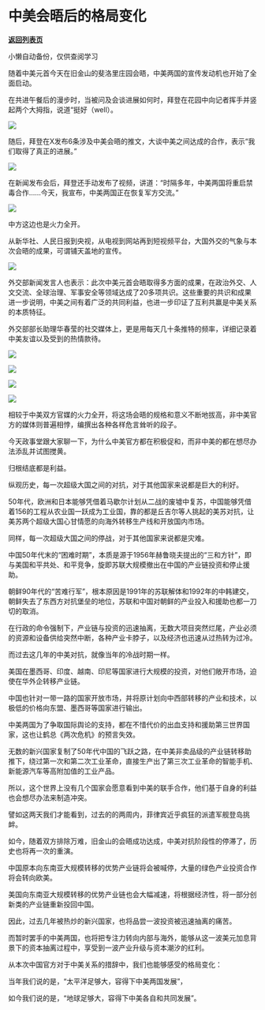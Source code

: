 # 中美会晤后的格局变化

[**返回列表页**](/gzh/政事堂2019)

小懒自动备份，仅供查阅学习

随着中美元首今天在旧金山的斐洛里庄园会晤，中美两国的宣传发动机也开始了全面启动。  

在共进午餐后的漫步时，当被问及会谈进展如何时，拜登在花园中向记者挥手并竖起两个大拇指，说道“挺好（well）。

![](https://mmbiz.qpic.cn/mmbiz_jpg/rxhS23yu8cMYG6FaVH6tvwDZGkYOROQ9PYwW3qjEvibfvSVaeEvKcSzAYerI1TjB0IvI13ZAa5H4KjchUhFe9DA/640?wx_fmt=other&from;=appmsg)

随后，拜登在X发布6条涉及中美会晤的推文，大谈中美之间达成的合作，表示“我们取得了真正的进展。”

![](https://mmbiz.qpic.cn/mmbiz_jpg/rxhS23yu8cMYG6FaVH6tvwDZGkYOROQ9an0kIqQVFic9XDlWDL3IFbdJoeFxjGBfE5rkbzbuCzpyI8RTibelQv3A/640?wx_fmt=other&from;=appmsg)

在新闻发布会后，拜登还手动发布了视频，讲道：“时隔多年，中美两国将重启禁毒合作……今天，我宣布，中美两国正在恢复军方交流。”

![](https://mmbiz.qpic.cn/mmbiz_jpg/rxhS23yu8cMYG6FaVH6tvwDZGkYOROQ9FiaOuzniaa6966R5aVibibGaSHvln2b6leadu8y8YcKuuLTbnevTnQ11kg/640?wx_fmt=other&from;=appmsg)

中方这边也是火力全开。

从新华社、人民日报到央视，从电视到网站再到短视频平台，大国外交的气象与本次会晤的成果，可谓铺天盖地的宣传。

![](https://mmbiz.qpic.cn/mmbiz_jpg/rxhS23yu8cMYG6FaVH6tvwDZGkYOROQ9fNsSH6vfPCynDiaics4J3ctK2oD2nkY0wy9wsZovV5uPGrfTka1Vvltw/640?wx_fmt=jpeg&from;=appmsg)

外交部新闻发言人也表示：此次中美元首会晤取得多方面的成果，在政治外交、人文交流、全球治理、军事安全等领域达成了20多项共识。这些重要的共识和成果进一步说明，中美之间有着广泛的共同利益，也进一步印证了互利共赢是中美关系的本质特征。

外交部部长助理华春莹的社交媒体上，更是用每天几十条推特的频率，详细记录着中美友谊以及受到的热情款待。  

![](https://mmbiz.qpic.cn/mmbiz_jpg/rxhS23yu8cMYG6FaVH6tvwDZGkYOROQ92dVXSOU75tEiaicfgKkMfAOPAGJYIVQ2BCQ0HyfGZgVicO6OtoIzT8FEw/640?wx_fmt=jpeg&from;=appmsg)

![](https://mmbiz.qpic.cn/mmbiz_jpg/rxhS23yu8cMYG6FaVH6tvwDZGkYOROQ9eqPM6D3UR59eKlqoRUNeltKMd5ZLSNGcPjmHBZqMurXSjukuiatF6XQ/640?wx_fmt=jpeg&from;=appmsg)

![](https://mmbiz.qpic.cn/mmbiz_jpg/rxhS23yu8cMYG6FaVH6tvwDZGkYOROQ9mSvKicBoxjGato2DVReqnBtZaiakmXE47iabZpG5xJRffxpwHpibHMeicCA/640?wx_fmt=jpeg&from;=appmsg)

![](https://mmbiz.qpic.cn/mmbiz_jpg/rxhS23yu8cMYG6FaVH6tvwDZGkYOROQ9LjXicYDCrc0pbZ8GOQTIeSsIWXpsrRaXqdEQlkrcrvagHA5Hfk2J9JQ/640?wx_fmt=jpeg&from;=appmsg)

相较于中美双方官媒的火力全开，将这场会晤的规格和意义不断地拔高，非中美官方的媒体则普遍相悖，编撰出各种各样危言耸听的段子。  

今天政事堂跟大家聊一下，为什么中美官方都在积极促和，而非中美的都在想尽办法添乱并试图搅黄。

归根结底都是利益。  

纵观历史，每一次超级大国之间的对抗，对于其他国家来说都是巨大的利好。  

50年代，欧洲和日本能够凭借着马歇尔计划从二战的废墟中复苏，中国能够凭借着156的工程从农业国一跃成为工业国，靠的都是丘吉尔等人挑起的美苏对抗，让美苏两个超级大国心甘情愿的向海外转移生产线和开放国内市场。

同样，每一次超级大国之间的停战，对于其他国家来说都是灾难。

中国50年代末的“困难时期”，本质是源于1956年赫鲁晓夫提出的“三和方针”，即与美国和平共处、和平竞争，旋即苏联大规模撤出在中国的产业链投资和停止援助。

朝鲜90年代的“苦难行军”，根本原因是1991年的苏联解体和1992年的中韩建交，朝鲜失去了东西方对抗堡垒的地位，苏联和中国对朝鲜的产业投入和援助也都一刀切的取消。

在行政的命令强制下，产业链与投资的迅速抽离，无数大项目突然烂尾，产业必须的资源和设备供给突然中断，各种产业卡脖子，以及经济也迅速从过热转为过冷。

而过去这几年的中美对抗，就像当年的冷战时期一样。

美国在墨西哥、印度、越南、印尼等国家进行大规模的投资，对他们敞开市场，迫使在华外企转移产业链。

中国也针对一带一路的国家开放市场，并将原计划向中西部转移的产业和技术，以极低的价格向东盟、墨西哥等国家进行输出。

中美两国为了争取国际舆论的支持，都在不惜代价的出血支持和援助第三世界国家，这也让鹤总《两次危机》的预言失效。

无数的新兴国家复制了50年代中国的飞跃之路，在中美非卖品级的产业链转移助推下，绕过第一次和第二次工业革命，直接生产出了第三次工业革命的智能手机、新能源汽车等高附加值的工业产品。

所以，这个世界上没有几个国家会愿意看到中美的联手合作，他们基于自身的利益也会想尽办法来制造冲突。  

譬如这两天我们才能看到，过去的的两周内，菲律宾近乎疯狂的派遣军舰登岛挑衅。

如今，随着双方排除万难，旧金山的会晤成功达成，中美对抗阶段性的停滞了，历史也将再一次的重演。

中国原本向东南亚大规模转移的优势产业链将会被喊停，大量的绿色产业投资合作将会转向欧美。

美国向东南亚大规模转移的优势产业链也会大幅减速，将根据经济性，将一部分创新类的产业链重新投回中国。

因此，过去几年被热炒的新兴国家，也将品尝一波投资被迅速抽离的痛苦。

而暂时罢手的中美两国，也将把专注力转向内部与海外，能够从这一波美元加息背景下的资本抽离过程中，享受到一波产业升级与资本潮汐的红利。

从本次中国官方对于中美关系的措辞中，我们也能够感受的格局变化：

当年我们说的是，“太平洋足够大，容得下中美两国发展”，

如今我们说的是，“地球足够大，容得下中美各自和共同发展”。

#

